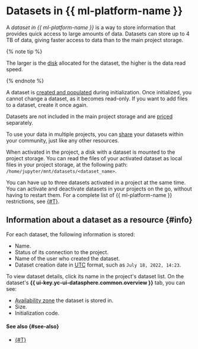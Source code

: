 # Datasets in {{ ml-platform-name }}

A _dataset in {{ ml-platform-name }}_ is a way to store information that provides quick access to large amounts of data. Datasets can store up to 4 TB of data, giving faster access to data than to the main project storage.

{% note tip %}

The larger is the [disk](../../compute/concepts/disk.md) allocated for the dataset, the higher is the data read speed.

{% endnote %}

A dataset is [created and populated](../operations/data/dataset.md#create) during initialization. Once initialized, you cannot change a dataset, as it becomes read-only. If you want to add files to a dataset, create it once again.

Datasets are not included in the main project storage and are [priced](../pricing.md#prices-datasets) separately.

To use your data in multiple projects, you can [share](../operations/data/dataset.md#share) your datasets within your community, just like any other resources.

When activated in the project, a disk with a dataset is mounted to the project storage. You can read the files of your activated dataset as local files in your project storage, at the following path: `/home/jupyter/mnt/datasets/<dataset_name>`.

You can have up to three datasets activated in a project at the same time. You can activate and deactivate datasets in your projects on the go, without having to restart them. For a complete list of {{ ml-platform-name }} restrictions, see [{#T}](limits.md).

## Information about a dataset as a resource {#info}

For each dataset, the following information is stored:

* Name.
* Status of its connection to the project.
* Name of the user who created the dataset.
* Dataset creation date in [UTC](https://en.wikipedia.org/wiki/Coordinated_Universal_Time) format, such as `July 18, 2022, 14:23`.

To view dataset details, click its name in the project's dataset list. On the dataset's **{{ ui-key.yc-ui-datasphere.common.overview }}** tab, you can see:

* [Availability zone](../../overview/concepts/geo-scope.md) the dataset is stored in.
* Size.
* Initialization code.

#### See also {#see-also}

* [{#T}](../operations/data/dataset.md)
